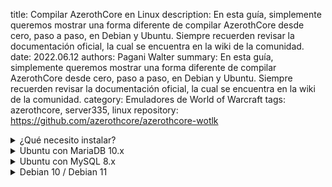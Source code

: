 title: Compilar AzerothCore en Linux
description: En esta guía, simplemente queremos mostrar una forma diferente de compilar AzerothCore desde cero, paso a paso, en Debian y Ubuntu. Siempre recuerden revisar la documentación oficial, la cual se encuentra en la wiki de la comunidad.
date: 2022.06.12
authors: Pagani Walter
summary: En esta guía, simplemente queremos mostrar una forma diferente de compilar AzerothCore desde cero, paso a paso, en Debian y Ubuntu. Siempre recuerden revisar la documentación oficial, la cual se encuentra en la wiki de la comunidad.
category: Emuladores de World of Warcraft
tags: azerothcore, server335, linux
repository: https://github.com/azerothcore/azerothcore-wotlk

<details>
    <summary>¿Qué necesito instalar?</summary>
    Antes que nada, debemos saber, que al día de la fecha: Domingo 12 de Junio del 2022, aun el emulador, no soporta versiones de OpenSSL 3.x. Por lo que no podemos usar la versión de Ubuntu 22.04, dado que esta, por defecto en sus repositorios, viene con dicha versión de OpenSSL. Sin embargo, podríamos usar esta versión de Ubuntu, es decir, la 22.04, desinstalar OpenSSL que viene por defecto / no instarlo, y luego descargar una versión del código de la versión 1.1.x, y compilarlo nosotros mismo. Mi recomendación, utilicen una versión de Ubuntu anterior, como puede ser la versión 21.10 (la cual no esta tan desactualizada).
</details>

<details>
    <summary>Ubuntu con MariaDB 10.x</summary>
    AzerothCore sólo es compatible con las versiones 10.5 y 10.6 de MariaDB.
    ```ssh
    sudo apt update && sudo apt full-upgrade -y && sudo apt install git cmake make gcc g++ clang libssl-dev libbz2-dev libreadline-dev libncurses-dev libboost-all-dev mariadb-server mariadb-client libmariadb-dev libmariadb-dev-compat -y
    ```
</details>

<details>
    <summary>Ubuntu con MySQL 8.x</summary>
    ```bash
    sudo apt-get update && sudo apt-get install git cmake make gcc g++ clang libmysqlclient-dev libssl-dev libbz2-dev libreadline-dev libncurses-dev mysql-server libboost-all-dev -y
    ```
</details>

<details>
    <summary>Debian 10 / Debian 11</summary>
    ```bash
    sudo apt-get update && sudo apt-get install git cmake make gcc g++ clang default-libmysqlclient-dev libssl-dev libbz2-dev libreadline-dev libncurses-dev mariadb-server libboost-all-dev -y
    ```
</details>
